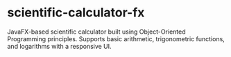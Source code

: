 # scientific-calculator-fx

JavaFX-based scientific calculator built using Object-Oriented Programming principles. Supports basic arithmetic, trigonometric functions, and logarithms with a responsive UI.

